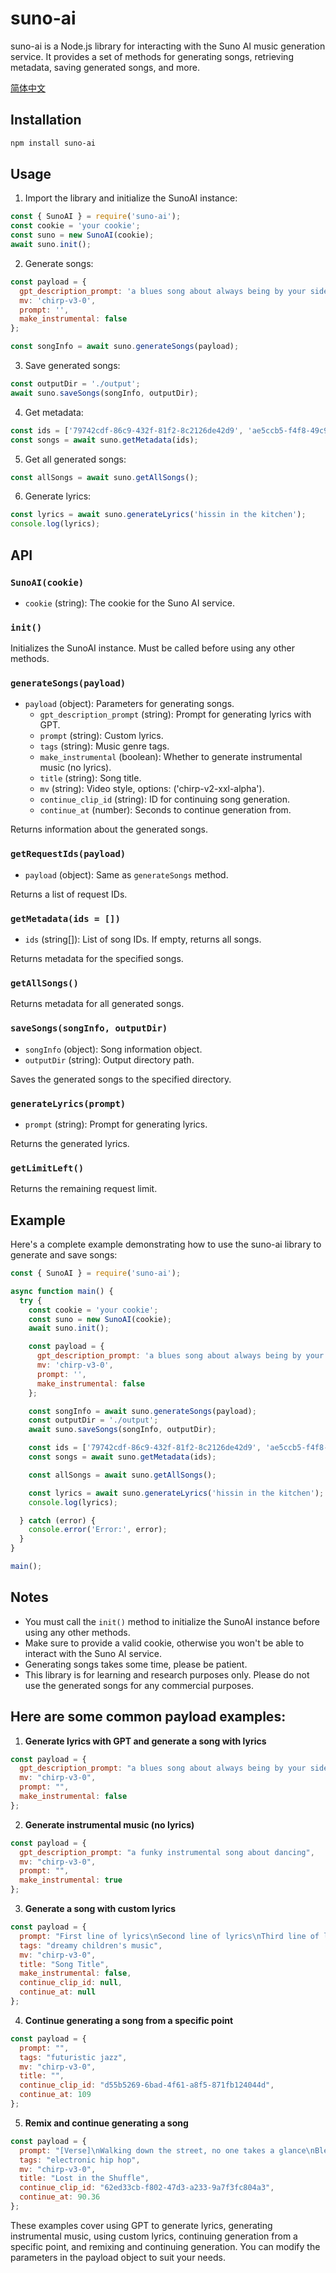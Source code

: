 # suno-ai

suno-ai is a Node.js library for interacting with the Suno AI music generation service. It provides a set of methods for generating songs, retrieving metadata, saving generated songs, and more.

[简体中文](README-zh.md)

## Installation

```bash
npm install suno-ai
```

## Usage

1. Import the library and initialize the SunoAI instance:

```javascript
const { SunoAI } = require('suno-ai');
const cookie = 'your cookie';
const suno = new SunoAI(cookie);
await suno.init();
```

2. Generate songs:

```javascript
const payload = {
  gpt_description_prompt: 'a blues song about always being by your side',
  mv: 'chirp-v3-0',
  prompt: '',
  make_instrumental: false
};

const songInfo = await suno.generateSongs(payload);
```

3. Save generated songs:

```javascript
const outputDir = './output';
await suno.saveSongs(songInfo, outputDir);
```

4. Get metadata:

```javascript
const ids = ['79742cdf-86c9-432f-81f2-8c2126de42d9', 'ae5ccb5-f4f8-49c9-8f5c-192e43ed9b0c'];
const songs = await suno.getMetadata(ids);
```

5. Get all generated songs:

```javascript
const allSongs = await suno.getAllSongs();
```

6. Generate lyrics:

```javascript
const lyrics = await suno.generateLyrics('hissin in the kitchen');
console.log(lyrics);
```

## API

### `SunoAI(cookie)`

- `cookie` (string): The cookie for the Suno AI service.

### `init()`

Initializes the SunoAI instance. Must be called before using any other methods.

### `generateSongs(payload)`

- `payload` (object): Parameters for generating songs.
  - `gpt_description_prompt` (string): Prompt for generating lyrics with GPT.
  - `prompt` (string): Custom lyrics.
  - `tags` (string): Music genre tags.
  - `make_instrumental` (boolean): Whether to generate instrumental music (no lyrics).
  - `title` (string): Song title.
  - `mv` (string): Video style, options: ('chirp-v2-xxl-alpha').
  - `continue_clip_id` (string): ID for continuing song generation.
  - `continue_at` (number): Seconds to continue generation from.

Returns information about the generated songs.

### `getRequestIds(payload)`

- `payload` (object): Same as `generateSongs` method.

Returns a list of request IDs.

### `getMetadata(ids = [])`

- `ids` (string[]): List of song IDs. If empty, returns all songs.

Returns metadata for the specified songs.

### `getAllSongs()`

Returns metadata for all generated songs.

### `saveSongs(songInfo, outputDir)`

- `songInfo` (object): Song information object.
- `outputDir` (string): Output directory path.

Saves the generated songs to the specified directory.

### `generateLyrics(prompt)`

- `prompt` (string): Prompt for generating lyrics.

Returns the generated lyrics.

### `getLimitLeft()`

Returns the remaining request limit.

## Example

Here's a complete example demonstrating how to use the suno-ai library to generate and save songs:

```javascript
const { SunoAI } = require('suno-ai');

async function main() {
  try {
    const cookie = 'your cookie';
    const suno = new SunoAI(cookie);
    await suno.init();

    const payload = {
      gpt_description_prompt: 'a blues song about always being by your side',
      mv: 'chirp-v3-0',
      prompt: '',
      make_instrumental: false
    };

    const songInfo = await suno.generateSongs(payload);
    const outputDir = './output';
    await suno.saveSongs(songInfo, outputDir);

    const ids = ['79742cdf-86c9-432f-81f2-8c2126de42d9', 'ae5ccb5-f4f8-49c9-8f5c-192e43ed9b0c'];
    const songs = await suno.getMetadata(ids);

    const allSongs = await suno.getAllSongs();

    const lyrics = await suno.generateLyrics('hissin in the kitchen');
    console.log(lyrics);

  } catch (error) {
    console.error('Error:', error);
  }
}

main();
```

## Notes

- You must call the `init()` method to initialize the SunoAI instance before using any other methods.
- Make sure to provide a valid cookie, otherwise you won't be able to interact with the Suno AI service.
- Generating songs takes some time, please be patient.
- This library is for learning and research purposes only. Please do not use the generated songs for any commercial purposes.

## Here are some common payload examples:

1. **Generate lyrics with GPT and generate a song with lyrics**

```javascript
const payload = {
  gpt_description_prompt: "a blues song about always being by your side",
  mv: "chirp-v3-0",
  prompt: "",
  make_instrumental: false
};
```

2. **Generate instrumental music (no lyrics)**

```javascript
const payload = {
  gpt_description_prompt: "a funky instrumental song about dancing",
  mv: "chirp-v3-0", 
  prompt: "",
  make_instrumental: true
};
```

3. **Generate a song with custom lyrics**

```javascript
const payload = {
  prompt: "First line of lyrics\nSecond line of lyrics\nThird line of lyrics",
  tags: "dreamy children's music",
  mv: "chirp-v3-0",
  title: "Song Title",
  make_instrumental: false,
  continue_clip_id: null,
  continue_at: null
};
```

4. **Continue generating a song from a specific point**

```javascript
const payload = {
  prompt: "",
  tags: "futuristic jazz",
  mv: "chirp-v3-0",
  title: "",
  continue_clip_id: "d55b5269-6bad-4f61-a8f5-871fb124044d",
  continue_at: 109
};
```

5. **Remix and continue generating a song**

```javascript
const payload = {
  prompt: "[Verse]\nWalking down the street, no one takes a glance\nBlending in the crowd, just another stranger (oh-oh-oh)\nBut I don't wanna fade into the gray, I wanna burst with color\nI wanna soar high in this city\n\n[Verse 2]\nIn the world of trends and fashion, I don't fit in\nBut I'm proud to be different, no need to apologize (oh-oh-oh)\nI won't follow the game's rules, I'll pave my own way\nLet my soul fly free\n\n[Chorus]\nHey world, look at me (look at me)\nThe one you once ignored, now shining bright (oh-oh-oh)\nI'll dance to my own beat, sing my own song (sing it loud)\nI won't be forgotten in the crowd for long (forgotten)",
  tags: "electronic hip hop",
  mv: "chirp-v3-0", 
  title: "Lost in the Shuffle",
  continue_clip_id: "62ed33cb-f802-47d3-a233-9a7f3fc804a3",
  continue_at: 90.36
};
```

These examples cover using GPT to generate lyrics, generating instrumental music, using custom lyrics, continuing generation from a specific point, and remixing and continuing generation. You can modify the parameters in the payload object to suit your needs.